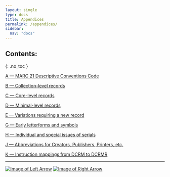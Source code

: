 ```yaml
---
layout: single
type: docs
title: Appendices
permalink: /appendices/
sidebar:
  nav: "docs"
---
```


## Contents:
{: .no_toc }

[A — MARC 21 Descriptive Conventions Code](/DCRMR/appendices/Appendix-a/)

[B — Collection-level records](/DCRMR/appendices/Appendix-b/)

[C — Core-level records](/DCRMR/appendices/Appendix-c/)

[D — Minimal-level records](/DCRMR/appendices/Appendix-d/)

[E — Variations requiring a new record](/DCRMR/appendices/Appendix-e/)

[G — Early letterforms and symbols](/DCRMR/appendices/Appendix-g/)

[H — Individual and special issues of serials](/DCRMR/appendices/Appendix-h/)

[J — Abbreviations for Creators, Publishers, Printers, etc.](/DCRMR/appendices/Appendix-j/)

[K — Instruction mappings from DCRM to DCRMR](/DCRMR/appendices/Appendix-k/)

---

[![Image of Left Arrow](https://rbms-bsc.github.io/DCRMR/assets/pictures/navigation/Arrow_Left.png "10.23 — Note on identifier for manifestation")](/DCRMR/identifiers/Note-on-identifier-for-manifestation/) [![Image of Right Arrow](https://rbms-bsc.github.io/DCRMR/assets/pictures/navigation/Arrow_Right.png "A — MARC 21 Descriptive Conventions Code")](/DCRMR/appendices/Appendix-a/)